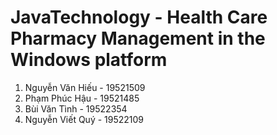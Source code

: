 # JavaTechnology - Health Care Pharmacy Management in the Windows platform


1. Nguyễn Văn Hiếu - 19521509
2. Phạm Phúc Hậu - 19521485
3. Bùi Văn Tình - 19522354
4. Nguyễn Viết Quý - 19522109
